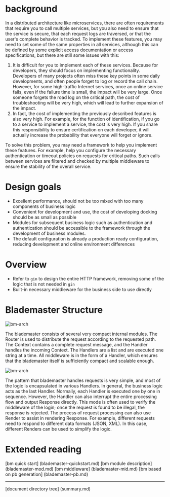 # background

In a distributed architecture like microservices, there are often requirements that require you to call multiple services, but you also need to ensure that the service is secure, that each request logs are traversed, or that the user's complete behavior is tracked. To implement these features, you may need to set some of the same properties in all services, although this can be defined by some explicit access documentation or access specifications, but there are still some issues with this:

1. It is difficult for you to implement each of these services. Because for developers, they should focus on implementing functionality. Developers of many projects often miss these key points in some daily developments, and often people forget to log or record the call chain. However, for some high-traffic Internet services, once an online service fails, even if the failure time is small, the impact will be very large. Once someone forgets the road log on the critical path, the cost of troubleshooting will be very high, which will lead to further expansion of the impact.
2. In fact, the cost of implementing the previously described features is also very high. For example, for the function of identification, if you go to a service to implement a service, the cost is very high. If you share this responsibility to ensure certification on each developer, it will actually increase the probability that everyone will forget or ignore.

To solve this problem, you may need a framework to help you implement these features. For example, help you configure the necessary authentication or timeout policies on requests for critical paths. Such calls between services are filtered and checked by multiple middleware to ensure the stability of the overall service.

# Design goals

* Excellent performance, should not be too mixed with too many components of business logic
* Convenient for development and use, the cost of developing docking should be as small as possible
* Modules for subsequent business logic such as authentication and authentication should be accessible to the framework through the development of business modules.
* The default configuration is already a production ready configuration, reducing development and online environment differences

# Overview

* Refer to `gin` to design the entire HTTP framework, removing some of the logic that is not needed in `gin`
* Built-in necessary middleware for the business side to use directly

# Blademaster Structure

![bm-arch](/doc/img/bm-arch-2-2.png)

The blademaster consists of several very compact internal modules. The Router is used to distribute the request according to the requested path. The Context contains a complete request message, and the Handler handles the incoming Context. The Handlers are a list and are executed one string at a time.
All middleware is in the form of a Handler, which ensures that the blademaster itself is sufficiently compact and scalable enough.

![bm-arch](/doc/img/bm-arch-2-3.png)

The pattern that blademaster handles requests is very simple, and most of the logic is encapsulated in various Handlers. In general, the business logic acts as the last Handler. Normally, each Handler is executed one by one in sequence.
However, the Handler can also interrupt the entire processing flow and output Response directly. This mode is often used to verify the middleware of the login; once the request is found to be illegal, the response is rejected.
The process of request processing can also use Render to assist in rendering Response. For example, different requests need to respond to different data formats (JSON, XML). In this case, different Renders can be used to simplify the logic.

# Extended reading

[bm quick start] (blademaster-quickstart.md) [bm module description] (blademaster-mod.md) [bm middleware] (blademaster-mid.md) [bm based on pb generation] (blademaster-pb.md)

-------------

[document directory tree] (summary.md)